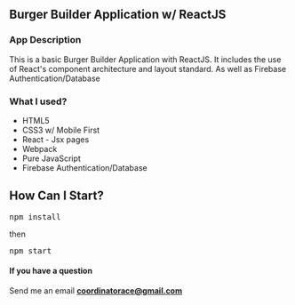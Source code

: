 ## Burger Builder Application w/ ReactJS

### App Description

This is a basic Burger Builder Application with ReactJS.
It includes the use of React's component architecture and layout standard. 
As well as Firebase Authentication/Database

### What I used?

- HTML5
- CSS3 w/ Mobile First
- React - Jsx pages
- Webpack
- Pure JavaScript
- Firebase Authentication/Database

## How Can I Start?

<pre>npm install</pre>
then
<pre>npm start</pre>

#### If you have a question
Send me an email <b>coordinatorace@gmail.com</b>